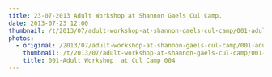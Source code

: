 ```yaml
---
title: 23-07-2013 Adult Workshop at Shannon Gaels Cul Camp.
date: 2013-07-23 12:00
thumbnail: /t/2013/07/adult-workshop-at-shannon-gaels-cul-camp/001-adult-workshop-at-cul-camp-004.jpg
photos:
  - original: /2013/07/adult-workshop-at-shannon-gaels-cul-camp/001-adult-workshop-at-cul-camp-004.jpg
    thumbnail: /t/2013/07/adult-workshop-at-shannon-gaels-cul-camp/001-adult-workshop-at-cul-camp-004.jpg
    title: 001-Adult Workshop  at Cul Camp 004
---
```

